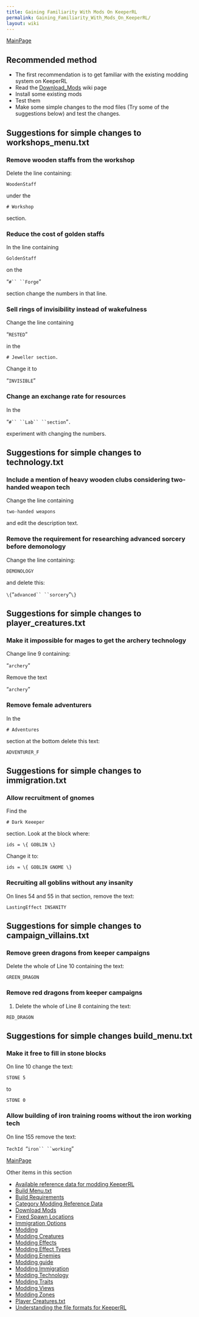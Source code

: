 ```yaml
---
title: Gaining Familiarity With Mods On KeeperRL
permalink: Gaining_Familiarity_With_Mods_On_KeeperRL/
layout: wiki
---
```


[MainPage](/keeperrl_wiki/ "wikilink")

Recommended method
------------------

-   The first recommendation is to get familiar with the existing
    modding system on KeeperRL
-   Read the [Download\_Mods](/keeperrl_wiki/Download_Mods "wikilink") wiki page
-   Install some existing mods
-   Test them
-   Make some simple changes to the mod files (Try some of the
    suggestions below) and test the changes.

Suggestions for simple changes to workshops\_menu.txt
-----------------------------------------------------

### Remove wooden staffs from the workshop

Delete the line containing:

`WoodenStaff`

under the

`# Workshop`

section.

### Reduce the cost of golden staffs

In the line containing

`GoldenStaff`

on the

“`#`` ``Forge`”

section change the numbers in that line.

### Sell rings of invisibility instead of wakefulness

Change the line containing

“`RESTED`”

in the

`# Jeweller section.`

Change it to

“`INVISIBLE`”

### Change an exchange rate for resources

In the

“`#`` ``Lab`` ``section`”`.`

experiment with changing the numbers.

Suggestions for simple changes to technology.txt
------------------------------------------------

### Include a mention of heavy wooden clubs considering two-handed weapon tech

Change the line containing

`two-handed weapons`

and edit the description text.

### Remove the requirement for researching advanced sorcery before demonology

Change the line containing:

`DEMONOLOGY`

and delete this:

`\{`“`advanced`` ``sorcery`”`\}`

Suggestions for simple changes to player\_creatures.txt
-------------------------------------------------------

### Make it impossible for mages to get the archery technology

Change line 9 containing:

“`archery`”

Remove the text

“`archery`”

### Remove female adventurers

In the

`# Adventures`

section at the bottom delete this text:

`ADVENTURER_F`

Suggestions for simple changes to immigration.txt
-------------------------------------------------

### Allow recruitment of gnomes

Find the

`# Dark Keeeper`

section. Look at the block where:

`ids = \{ GOBLIN \}`

Change it to:

`ids = \{ GOBLIN GNOME \}`

### Recruiting all goblins without any insanity

On lines 54 and 55 in that section, remove the text:

`LastingEffect INSANITY`

Suggestions for simple changes to campaign\_villains.txt
--------------------------------------------------------

### Remove green dragons from keeper campaigns

Delete the whole of Line 10 containing the text:

`GREEN_DRAGON`

### Remove red dragons from keeper campaigns

1.  Delete the whole of Line 8 containing the text:

`RED_DRAGON`

Suggestions for simple changes build\_menu.txt
----------------------------------------------

### Make it free to fill in stone blocks

On line 10 change the text:

`STONE 5`

to

`STONE 0`

### Allow building of iron training rooms without the iron working tech

On line 155 remove the text:

`TechId `“`iron`` ``working`”

[MainPage](/keeperrl_wiki/ "wikilink")

Other items in this section
-    [Available reference data for modding KeeperRL](/keeperrl_wiki/Available_Reference_Data_For_Modding_KeeperRL "wikilink")
-    [Build Menu.txt](/keeperrl_wiki/Build_Menu.txt "wikilink")
-    [Build Requirements](/keeperrl_wiki/Build_Requirements "wikilink")
-    [Category Modding Reference Data](/keeperrl_wiki/Category_Modding_Reference_Data "wikilink")
-    [Download Mods](/keeperrl_wiki/Download_Mods "wikilink")
-    [Fixed Spawn Locations](/keeperrl_wiki/Fixed_Spawn_Locations "wikilink")
-    [Immigration Options](/keeperrl_wiki/Immigration_Options "wikilink")
-    [Modding](/keeperrl_wiki/Modding "wikilink")
-    [Modding Creatures](/keeperrl_wiki/Modding_Creatures "wikilink")
-    [Modding Effects](/keeperrl_wiki/Modding_Effects "wikilink")
-    [Modding Effect Types](/keeperrl_wiki/Modding_Effect_Types "wikilink")
-    [Modding Enemies](/keeperrl_wiki/Modding_Enemies "wikilink")
-    [Modding guide](/keeperrl_wiki/Modding_Guide "wikilink")
-    [Modding Immigration](/keeperrl_wiki/Modding_Immigration "wikilink")
-    [Modding Technology](/keeperrl_wiki/Modding_Technology "wikilink")
-    [Modding Traits](/keeperrl_wiki/Modding_Traits "wikilink")
-    [Modding Views](/keeperrl_wiki/Modding_Views "wikilink")
-    [Modding Zones](/keeperrl_wiki/Modding_Zones "wikilink")
-    [Player Creatures.txt](/keeperrl_wiki/Player_Creatures.txt "wikilink")
-    [Understanding the file formats for KeeperRL](/keeperrl_wiki/Understanding_The_File_Formats_For_KeeperRL "wikilink")
